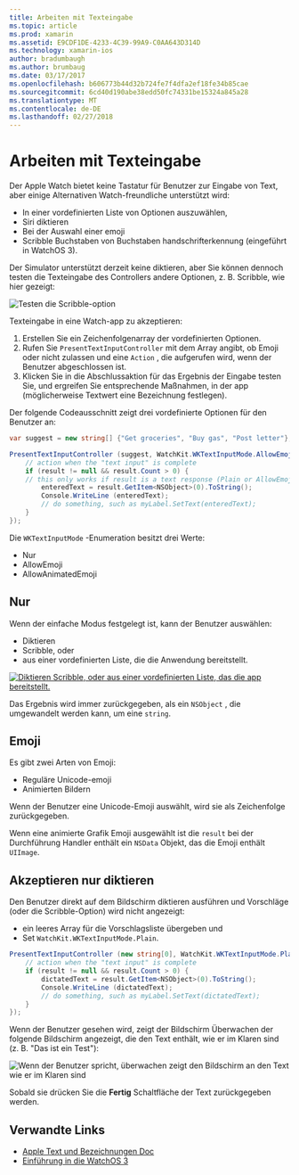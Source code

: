 ```yaml
---
title: Arbeiten mit Texteingabe
ms.topic: article
ms.prod: xamarin
ms.assetid: E9CDF1DE-4233-4C39-99A9-C0AA643D314D
ms.technology: xamarin-ios
author: bradumbaugh
ms.author: brumbaug
ms.date: 03/17/2017
ms.openlocfilehash: b606773b44d32b724fe7f4dfa2ef18fe34b85cae
ms.sourcegitcommit: 6cd40d190abe38edd50fc74331be15324a845a28
ms.translationtype: MT
ms.contentlocale: de-DE
ms.lasthandoff: 02/27/2018
---
```

# <a name="working-with-text-input"></a>Arbeiten mit Texteingabe

Der Apple Watch bietet keine Tastatur für Benutzer zur Eingabe von Text, aber einige Alternativen Watch-freundliche unterstützt wird:

- In einer vordefinierten Liste von Optionen auszuwählen,
- Siri diktieren
- Bei der Auswahl einer emoji
- Scribble Buchstaben von Buchstaben handschrifterkennung (eingeführt in WatchOS 3).

Der Simulator unterstützt derzeit keine diktieren, aber Sie können dennoch testen die Texteingabe des Controllers andere Optionen, z. B. Scribble, wie hier gezeigt:

![](text-input-images/textinput-sml.png "Testen die Scribble-option")

Texteingabe in eine Watch-app zu akzeptieren:

1. Erstellen Sie ein Zeichenfolgenarray der vordefinierten Optionen.
2. Rufen Sie `PresentTextInputController` mit dem Array angibt, ob Emoji oder nicht zulassen und eine `Action` , die aufgerufen wird, wenn der Benutzer abgeschlossen ist.
3. Klicken Sie in die Abschlussaktion für das Ergebnis der Eingabe testen Sie, und ergreifen Sie entsprechende Maßnahmen, in der app (möglicherweise Textwert eine Bezeichnung festlegen).

Der folgende Codeausschnitt zeigt drei vordefinierte Optionen für den Benutzer an:

```csharp
var suggest = new string[] {"Get groceries", "Buy gas", "Post letter"};

PresentTextInputController (suggest, WatchKit.WKTextInputMode.AllowEmoji, (result) => {
    // action when the "text input" is complete
    if (result != null && result.Count > 0) {
    // this only works if result is a text response (Plain or AllowEmoji)
        enteredText = result.GetItem<NSObject>(0).ToString();
        Console.WriteLine (enteredText);
        // do something, such as myLabel.SetText(enteredText);
    }
});
```

Die `WKTextInputMode` -Enumeration besitzt drei Werte:

- Nur
- AllowEmoji
- AllowAnimatedEmoji

## <a name="plain"></a>Nur

Wenn der einfache Modus festgelegt ist, kann der Benutzer auswählen:

- Diktieren
- Scribble, oder
- aus einer vordefinierten Liste, die die Anwendung bereitstellt.

[ ![](text-input-images/plain-scribble-sml.png "Diktieren Scribble, oder aus einer vordefinierten Liste, das die app bereitstellt.")](text-input-images/plain-scribble.png)

Das Ergebnis wird immer zurückgegeben, als ein `NSObject` , die umgewandelt werden kann, um eine `string`.

## <a name="emoji"></a>Emoji

Es gibt zwei Arten von Emoji:

- Reguläre Unicode-emoji
- Animierten Bildern

Wenn der Benutzer eine Unicode-Emoji auswählt, wird sie als Zeichenfolge zurückgegeben.

Wenn eine animierte Grafik Emoji ausgewählt ist die `result` bei der Durchführung Handler enthält ein `NSData` Objekt, das die Emoji enthält `UIImage`.

## <a name="accepting-dictation-only"></a>Akzeptieren nur diktieren

Den Benutzer direkt auf dem Bildschirm diktieren ausführen und Vorschläge (oder die Scribble-Option) wird nicht angezeigt:

- ein leeres Array für die Vorschlagsliste übergeben und
- Set `WatchKit.WKTextInputMode.Plain`.

```csharp
PresentTextInputController (new string[0], WatchKit.WKTextInputMode.Plain, (result) => {
    // action when the "text input" is complete
    if (result != null && result.Count > 0) {
        dictatedText = result.GetItem<NSObject>(0).ToString();
        Console.WriteLine (dictatedText);
        // do something, such as myLabel.SetText(dictatedText);
    }
});
```

Wenn der Benutzer gesehen wird, zeigt der Bildschirm Überwachen der folgende Bildschirm angezeigt, die den Text enthält, wie er im Klaren sind (z. B. "Das ist ein Test"):

![](text-input-images/dictation.png "Wenn der Benutzer spricht, überwachen zeigt den Bildschirm an den Text wie er im Klaren sind")

Sobald sie drücken Sie die **Fertig** Schaltfläche der Text zurückgegeben werden.



## <a name="related-links"></a>Verwandte Links

- [Apple Text und Bezeichnungen Doc](https://developer.apple.com/library/ios/documentation/General/Conceptual/WatchKitProgrammingGuide/TextandLabels.html)
- [Einführung in die WatchOS 3](~/ios/watchos/platform/introduction-to-watchos3/index.md)
